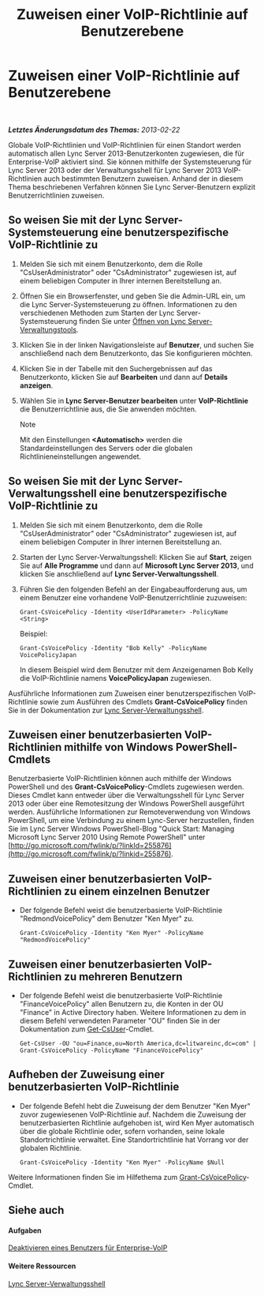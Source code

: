 ﻿---
title: Zuweisen einer VoIP-Richtlinie auf Benutzerebene
TOCTitle: Zuweisen einer VoIP-Richtlinie auf Benutzerebene
ms:assetid: 9ee47ee7-1030-43b8-a4dc-bf685ea24659
ms:mtpsurl: https://technet.microsoft.com/de-de/library/JJ688155(v=OCS.15)
ms:contentKeyID: 49890863
ms.date: 05/19/2016
mtps_version: v=OCS.15
ms.translationtype: HT
---

# Zuweisen einer VoIP-Richtlinie auf Benutzerebene

 

_**Letztes Änderungsdatum des Themas:** 2013-02-22_

Globale VoIP-Richtlinien und VoIP-Richtlinien für einen Standort werden automatisch allen Lync Server 2013-Benutzerkonten zugewiesen, die für Enterprise-VoIP aktiviert sind. Sie können mithilfe der Systemsteuerung für Lync Server 2013 oder der Verwaltungsshell für Lync Server 2013 VoIP-Richtlinien auch bestimmten Benutzern zuweisen. Anhand der in diesem Thema beschriebenen Verfahren können Sie Lync Server-Benutzern explizit Benutzerrichtlinien zuweisen.

## So weisen Sie mit der Lync Server-Systemsteuerung eine benutzerspezifische VoIP-Richtlinie zu

1.  Melden Sie sich mit einem Benutzerkonto, dem die Rolle "CsUserAdministrator" oder "CsAdministrator" zugewiesen ist, auf einem beliebigen Computer in Ihrer internen Bereitstellung an.

2.  Öffnen Sie ein Browserfenster, und geben Sie die Admin-URL ein, um die Lync Server-Systemsteuerung zu öffnen. Informationen zu den verschiedenen Methoden zum Starten der Lync Server-Systemsteuerung finden Sie unter [Öffnen von Lync Server-Verwaltungstools](lync-server-2013-open-lync-server-administrative-tools.md).

3.  Klicken Sie in der linken Navigationsleiste auf **Benutzer**, und suchen Sie anschließend nach dem Benutzerkonto, das Sie konfigurieren möchten.

4.  Klicken Sie in der Tabelle mit den Suchergebnissen auf das Benutzerkonto, klicken Sie auf **Bearbeiten** und dann auf **Details anzeigen**.

5.  Wählen Sie in **Lync Server-Benutzer bearbeiten** unter **VoIP-Richtlinie** die Benutzerrichtlinie aus, die Sie anwenden möchten.
    

    > [!NOTE]
    > Mit den Einstellungen <STRONG>&lt;Automatisch&gt;</STRONG> werden die Standardeinstellungen des Servers oder die globalen Richtlinieneinstellungen angewendet.



## So weisen Sie mit der Lync Server-Verwaltungsshell eine benutzerspezifische VoIP-Richtlinie zu

1.  Melden Sie sich mit einem Benutzerkonto, dem die Rolle "CsUserAdministrator" oder "CsAdministrator" zugewiesen ist, auf einem beliebigen Computer in Ihrer internen Bereitstellung an.

2.  Starten der Lync Server-Verwaltungsshell: Klicken Sie auf **Start**, zeigen Sie auf **Alle Programme** und dann auf **Microsoft Lync Server 2013**, und klicken Sie anschließend auf **Lync Server-Verwaltungsshell**.

3.  Führen Sie den folgenden Befehl an der Eingabeaufforderung aus, um einem Benutzer eine vorhandene VoIP-Benutzerrichtlinie zuzuweisen:
    
        Grant-CsVoicePolicy -Identity <UserIdParameter> -PolicyName <String>
    
    Beispiel:
    
        Grant-CsVoicePolicy -Identity "Bob Kelly" -PolicyName VoicePolicyJapan
    
    In diesem Beispiel wird dem Benutzer mit dem Anzeigenamen Bob Kelly die VoIP-Richtlinie namens **VoicePolicyJapan** zugewiesen.

Ausführliche Informationen zum Zuweisen einer benutzerspezifischen VoIP-Richtlinie sowie zum Ausführen des Cmdlets **Grant-CsVoicePolicy** finden Sie in der Dokumentation zur [Lync Server-Verwaltungsshell](lync-server-2013-lync-server-management-shell.md).

## Zuweisen einer benutzerbasierten VoIP-Richtlinien mithilfe von Windows PowerShell-Cmdlets

Benutzerbasierte VoIP-Richtlinien können auch mithilfe der Windows PowerShell und des **Grant-CsVoicePolicy**-Cmdlets zugewiesen werden. Dieses Cmdlet kann entweder über die Verwaltungsshell für Lync Server 2013 oder über eine Remotesitzung der Windows PowerShell ausgeführt werden. Ausführliche Informationen zur Remoteverwendung von Windows PowerShell, um eine Verbindung zu einem Lync-Server herzustellen, finden Sie im Lync Server Windows PowerShell-Blog "Quick Start: Managing Microsoft Lync Server 2010 Using Remote PowerShell" unter [http://go.microsoft.com/fwlink/p/?linkId=255876](http://go.microsoft.com/fwlink/p/?linkid=255876).

## Zuweisen einer benutzerbasierten VoIP-Richtlinien zu einem einzelnen Benutzer

  - Der folgende Befehl weist die benutzerbasierte VoIP-Richtlinie "RedmondVoicePolicy" dem Benutzer "Ken Myer" zu.
    
        Grant-CsVoicePolicy -Identity "Ken Myer" -PolicyName "RedmondVoicePolicy"

## Zuweisen einer benutzerbasierten VoIP-Richtlinien zu mehreren Benutzern

  - Der folgende Befehl weist die benutzerbasierte VoIP-Richtlinie "FinanceVoicePolicy" allen Benutzern zu, die Konten in der OU "Finance" in Active Directory haben. Weitere Informationen zu dem in diesem Befehl verwendeten Parameter "OU" finden Sie in der Dokumentation zum [Get-CsUser](https://docs.microsoft.com/en-us/powershell/module/skype/Get-CsUser)-Cmdlet.
    
        Get-CsUser -OU "ou=Finance,ou=North America,dc=litwareinc,dc=com" | Grant-CsVoicePolicy -PolicyName "FinanceVoicePolicy"

## Aufheben der Zuweisung einer benutzerbasierten VoIP-Richtlinie

  - Der folgende Befehl hebt die Zuweisung der dem Benutzer "Ken Myer" zuvor zugewiesenen VoIP-Richtlinie auf. Nachdem die Zuweisung der benutzerbasierten Richtlinie aufgehoben ist, wird Ken Myer automatisch über die globale Richtlinie oder, sofern vorhanden, seine lokale Standortrichtlinie verwaltet. Eine Standortrichtlinie hat Vorrang vor der globalen Richtlinie.
    
        Grant-CsVoicePolicy -Identity "Ken Myer" -PolicyName $Null

Weitere Informationen finden Sie im Hilfethema zum [Grant-CsVoicePolicy](https://docs.microsoft.com/en-us/powershell/module/skype/Grant-CsVoicePolicy)-Cmdlet.

## Siehe auch

#### Aufgaben

[Deaktivieren eines Benutzers für Enterprise-VoIP](lync-server-2013-disable-a-user-for-enterprise-voice.md)  

#### Weitere Ressourcen

[Lync Server-Verwaltungsshell](lync-server-2013-lync-server-management-shell.md)


